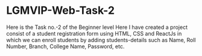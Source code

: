 # LGMVIP-Web-Task-2
Here is the Task no.-2 of the Beginner level
Here I have created a project consist of a student registration form using HTML, CSS and ReactJs in which we can enroll students by adding students-details such as Name, Roll Number, Branch, College Name, Password, etc.

